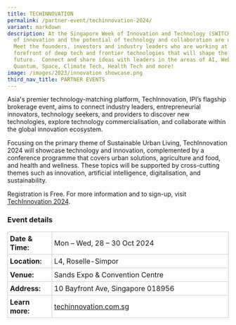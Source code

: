 ```yaml
---
title: TECHINNOVATION
permalink: /partner-event/techinnovation-2024/
variant: markdown
description: At the Singapore Week of Innovation and Technology (SWITCH) sparks
  of innovation and the potential of technology and collaboration are unleashed.
  Meet the founders, investors and industry leaders who are working at the
  forefront of deep tech and frontier technologies that will shape the
  future.  Connect and share ideas with leaders in the areas of AI, Web3,
  Quantum, Space, Climate Tech, Health Tech and more!
image: /images/2023/innovation showcase.png
third_nav_title: PARTNER EVENTS
---
```

Asia's premier technology-matching platform, TechInnovation, IPI’s flagship brokerage event, aims to connect industry leaders, entrepreneurial innovators, technology seekers, and providers to discover new technologies, explore technology commercialisation, and collaborate within the global innovation ecosystem.

Focusing on the primary theme of Sustainable Urban Living, TechInnovation 2024 will showcase technology and innovation, complemented by a conference programme that covers urban solutions, agriculture and food, and health and wellness. These topics will be supported by cross-cutting themes such as innovation, artificial intelligence, digitalisation, and sustainability.

Registration is Free. For more information and to sign-up, visit [TechInnovation 2024](https://www.techinnovation.com.sg/event/a60bb079-c27b-47c9-9c73-e6c1e724b96a/summary).

### Event details
<table style="border-collapse: collapse; width: 100%;">
      <tbody><tr>
        <td style="width: 20%; border: 1px solid #CCCCCC; padding: 5px; font-weight: bold; text-align: left; vertical-align: middle;">Date &amp; Time:</td>
        <td style="border: 1px solid #CCCCCC; padding: 5px; text-align: left; vertical-align: middle;">Mon – Wed, 28 – 30 Oct 2024</td>
      </tr>
      <tr>
        <td style="width: 20%; border: 1px solid #CCCCCC; padding: 5px; font-weight: bold; text-align: left; vertical-align: middle;">Location:</td>
        <td style="border: 1px solid #CCCCCC; padding: 5px; text-align: left; vertical-align: middle;">L4, Roselle-Simpor</td>
      </tr>
      <tr>
        <td style="width: 20%; border: 1px solid #CCCCCC; padding: 5px; font-weight: bold; text-align: left; vertical-align: middle;">Venue:</td>
        <td style="border: 1px solid #CCCCCC; padding: 5px; text-align: left; vertical-align: middle;">Sands Expo &amp; Convention Centre</td>
      </tr>
      <tr>
        <td style="width: 20%; border: 1px solid #CCCCCC; padding: 5px; font-weight: bold; text-align: left; vertical-align: middle;">Address:</td>
        <td style="border: 1px solid #CCCCCC; padding: 5px; text-align: left; vertical-align: middle;">10 Bayfront Ave, Singapore 018956</td>
      </tr>
      <tr>
        <td style="width: 20%; border: 1px solid #CCCCCC; padding: 5px; font-weight: bold; text-align: left; vertical-align: middle;">Learn more:</td>
        <td style="border: 1px solid #CCCCCC; padding: 5px; text-align: left; vertical-align: middle;"><a target="_blank" href="https://www.techinnovation.com.sg/event/a60bb079-c27b-47c9-9c73-e6c1e724b96a/summary">techinnovation.com.sg</a></td>
      </tr>
    </tbody></table>